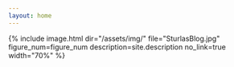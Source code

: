 ```yaml
---
layout: home
---
```


{%
  include image.html
  dir="/assets/img/"
  file="SturlasBlog.jpg"
  figure_num=figure_num
  description=site.description
  no_link=true
  width="70%"
%}
